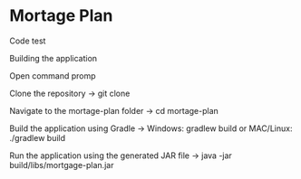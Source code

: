 # Mortage Plan
Code test

Building the application

Open command promp

Clone the repository -> git clone 

Navigate to the mortage-plan folder -> cd mortage-plan

Build the application using Gradle -> Windows: gradlew build or MAC/Linux: ./gradlew build

Run the application using the generated JAR file -> java -jar build/libs/mortgage-plan.jar
